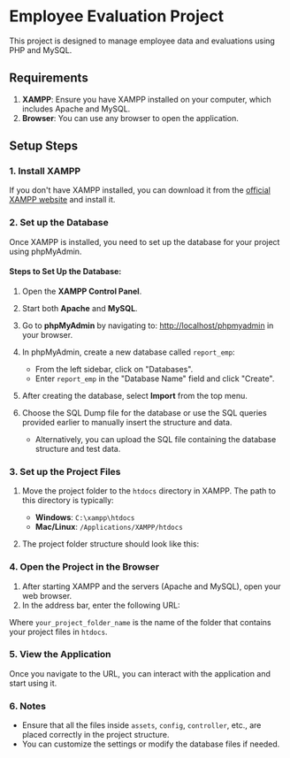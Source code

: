 # Employee Evaluation Project

This project is designed to manage employee data and evaluations using PHP and MySQL.

## Requirements

1. **XAMPP**: Ensure you have XAMPP installed on your computer, which includes Apache and MySQL.
2. **Browser**: You can use any browser to open the application.

## Setup Steps

### 1. Install XAMPP

If you don't have XAMPP installed, you can download it from the [official XAMPP website](https://www.apachefriends.org/index.html) and install it.

### 2. Set up the Database

Once XAMPP is installed, you need to set up the database for your project using phpMyAdmin.

#### Steps to Set Up the Database:

1. Open the **XAMPP Control Panel**.
2. Start both **Apache** and **MySQL**.
3. Go to **phpMyAdmin** by navigating to: [http://localhost/phpmyadmin](http://localhost/phpmyadmin) in your browser.
4. In phpMyAdmin, create a new database called `report_emp`:
   - From the left sidebar, click on "Databases".
   - Enter `report_emp` in the "Database Name" field and click "Create".
   
5. After creating the database, select **Import** from the top menu.
6. Choose the SQL Dump file for the database or use the SQL queries provided earlier to manually insert the structure and data.
   - Alternatively, you can upload the SQL file containing the database structure and test data.

### 3. Set up the Project Files

1. Move the project folder to the `htdocs` directory in XAMPP. The path to this directory is typically:
   - **Windows**: `C:\xampp\htdocs`
   - **Mac/Linux**: `/Applications/XAMPP/htdocs`

2. The project folder structure should look like this:


### 4. Open the Project in the Browser

1. After starting XAMPP and the servers (Apache and MySQL), open your web browser.
2. In the address bar, enter the following URL:

Where `your_project_folder_name` is the name of the folder that contains your project files in `htdocs`.

### 5. View the Application

Once you navigate to the URL, you can interact with the application and start using it.

### 6. Notes

- Ensure that all the files inside `assets`, `config`, `controller`, etc., are placed correctly in the project structure.
- You can customize the settings or modify the database files if needed.



